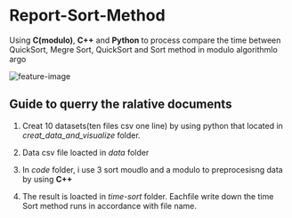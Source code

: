 # Report-Sort-Method
Using **C(modulo)**, **C++** and **Python** to process compare the time between QuickSort, Megre Sort, QuickSort and Sort method in modulo algorithmlo argo

![feature-image](https://embed-ssl.wistia.com/deliveries/70d6f4e10e2badb5ef394f00c17ad2bc1c14f6e7.jpg)

## Guide to querry the ralative documents

 1. Creat 10 datasets(ten files csv one line) by using python that located in *creat_data_and_visualize* folder.

 2. Data csv file loacted in *data* folder  

 3. In *code* folder, i use 3 sort moudlo and a modulo to preprocesisng data by using **C++**

 4. The result is loacted in *time-sort* folder. Eachfile write down the time Sort method runs in accordance with file name. 
